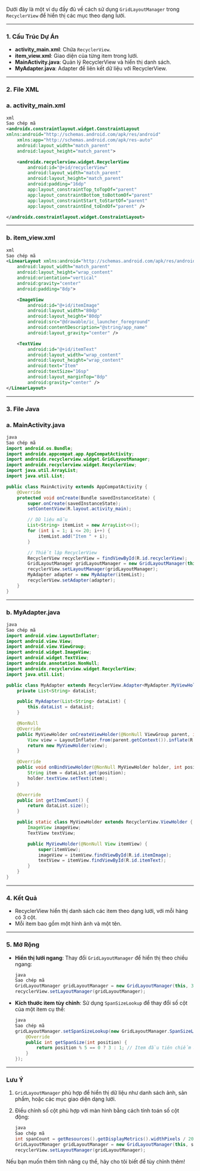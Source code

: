 Dưới đây là một ví dụ đầy đủ về cách sử dụng `GridLayoutManager` trong `RecyclerView` để hiển thị các mục theo dạng lưới.

---

### **1. Cấu Trúc Dự Án**

- **activity_main.xml**: Chứa `RecyclerView`.
- **item_view.xml**: Giao diện của từng item trong lưới.
- **MainActivity.java**: Quản lý RecyclerView và hiển thị danh sách.
- **MyAdapter.java**: Adapter để liên kết dữ liệu với RecyclerView.

---

### **2. File XML**

### **a. activity_main.xml**

```xml
xml
Sao chép mã
<androidx.constraintlayout.widget.ConstraintLayout 
xmlns:android="http://schemas.android.com/apk/res/android"
    xmlns:app="http://schemas.android.com/apk/res-auto"
    android:layout_width="match_parent"
    android:layout_height="match_parent">

    <androidx.recyclerview.widget.RecyclerView
        android:id="@+id/recyclerView"
        android:layout_width="match_parent"
        android:layout_height="match_parent"
        android:padding="16dp"
        app:layout_constraintTop_toTopOf="parent"
        app:layout_constraintBottom_toBottomOf="parent"
        app:layout_constraintStart_toStartOf="parent"
        app:layout_constraintEnd_toEndOf="parent" />

</androidx.constraintlayout.widget.ConstraintLayout>

```

---

### **b. item_view.xml**

```xml
xml
Sao chép mã
<LinearLayout xmlns:android="http://schemas.android.com/apk/res/android"
    android:layout_width="match_parent"
    android:layout_height="wrap_content"
    android:orientation="vertical"
    android:gravity="center"
    android:padding="8dp">

    <ImageView
        android:id="@+id/itemImage"
        android:layout_width="80dp"
        android:layout_height="80dp"
        android:src="@drawable/ic_launcher_foreground"
        android:contentDescription="@string/app_name"
        android:layout_gravity="center" />

    <TextView
        android:id="@+id/itemText"
        android:layout_width="wrap_content"
        android:layout_height="wrap_content"
        android:text="Item"
        android:textSize="16sp"
        android:layout_marginTop="8dp"
        android:gravity="center" />
</LinearLayout>

```

---

### **3. File Java**

### **a. MainActivity.java**

```java
java
Sao chép mã
import android.os.Bundle;
import androidx.appcompat.app.AppCompatActivity;
import androidx.recyclerview.widget.GridLayoutManager;
import androidx.recyclerview.widget.RecyclerView;
import java.util.ArrayList;
import java.util.List;

public class MainActivity extends AppCompatActivity {
    @Override
    protected void onCreate(Bundle savedInstanceState) {
        super.onCreate(savedInstanceState);
        setContentView(R.layout.activity_main);

        // Dữ liệu mẫu
        List<String> itemList = new ArrayList<>();
        for (int i = 1; i <= 20; i++) {
            itemList.add("Item " + i);
        }

        // Thiết lập RecyclerView
        RecyclerView recyclerView = findViewById(R.id.recyclerView);
        GridLayoutManager gridLayoutManager = new GridLayoutManager(this, 3); // 3 cột
        recyclerView.setLayoutManager(gridLayoutManager);
        MyAdapter adapter = new MyAdapter(itemList);
        recyclerView.setAdapter(adapter);
    }
}

```

---

### **b. MyAdapter.java**

```java
java
Sao chép mã
import android.view.LayoutInflater;
import android.view.View;
import android.view.ViewGroup;
import android.widget.ImageView;
import android.widget.TextView;
import androidx.annotation.NonNull;
import androidx.recyclerview.widget.RecyclerView;
import java.util.List;

public class MyAdapter extends RecyclerView.Adapter<MyAdapter.MyViewHolder> {
    private List<String> dataList;

    public MyAdapter(List<String> dataList) {
        this.dataList = dataList;
    }

    @NonNull
    @Override
    public MyViewHolder onCreateViewHolder(@NonNull ViewGroup parent, int viewType) {
        View view = LayoutInflater.from(parent.getContext()).inflate(R.layout.item_view, parent, false);
        return new MyViewHolder(view);
    }

    @Override
    public void onBindViewHolder(@NonNull MyViewHolder holder, int position) {
        String item = dataList.get(position);
        holder.textView.setText(item);
    }

    @Override
    public int getItemCount() {
        return dataList.size();
    }

    public static class MyViewHolder extends RecyclerView.ViewHolder {
        ImageView imageView;
        TextView textView;

        public MyViewHolder(@NonNull View itemView) {
            super(itemView);
            imageView = itemView.findViewById(R.id.itemImage);
            textView = itemView.findViewById(R.id.itemText);
        }
    }
}

```

---

### **4. Kết Quả**

- RecyclerView hiển thị danh sách các item theo dạng lưới, với mỗi hàng có 3 cột.
- Mỗi item bao gồm một hình ảnh và một tên.

---

### **5. Mở Rộng**

- **Hiển thị lưới ngang**:
Thay đổi `GridLayoutManager` để hiển thị theo chiều ngang:
    
    ```java
    java
    Sao chép mã
    GridLayoutManager gridLayoutManager = new GridLayoutManager(this, 3, GridLayoutManager.HORIZONTAL, false);
    recyclerView.setLayoutManager(gridLayoutManager);
    
    ```
    
- **Kích thước item tùy chỉnh**:
Sử dụng `SpanSizeLookup` để thay đổi số cột của một item cụ thể:
    
    ```java
    java
    Sao chép mã
    gridLayoutManager.setSpanSizeLookup(new GridLayoutManager.SpanSizeLookup() {
        @Override
        public int getSpanSize(int position) {
            return position % 5 == 0 ? 3 : 1; // Item đầu tiên chiếm 3 cột, các item còn lại chiếm 1 cột
        }
    });
    
    ```
    

---

### **Lưu Ý**

1. `GridLayoutManager` phù hợp để hiển thị dữ liệu như danh sách ảnh, sản phẩm, hoặc các mục giao diện dạng lưới.
2. Điều chỉnh số cột phù hợp với màn hình bằng cách tính toán số cột động:
    
    ```java
    java
    Sao chép mã
    int spanCount = getResources().getDisplayMetrics().widthPixels / 200; // Ví dụ: mỗi item có chiều rộng 200px
    GridLayoutManager gridLayoutManager = new GridLayoutManager(this, spanCount);
    recyclerView.setLayoutManager(gridLayoutManager);
    
    ```
    

Nếu bạn muốn thêm tính năng cụ thể, hãy cho tôi biết để tùy chỉnh thêm!
